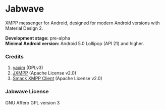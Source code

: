 # Jabwave

XMPP messenger for Android, designed for modern Android versions with Material Design 2.

**Development stage:** pre-alpha\
**Minimal Android version:** Android 5.0 Lollipop (API 21) and higher.

### Credits
1. [yaxim](https://github.com/yaxim-org/yaxim) (GPLv3)
2. [JXMPP](https://github.com/igniterealtime/jxmpp) (Apache License v2.0)
3. [Smack XMPP Client](https://github.com/igniterealtime/Smack) (Apache License v2.0)

### Jabwave License
GNU Affero GPL version 3
